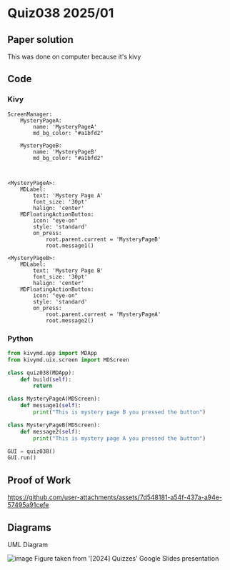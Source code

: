 # Quiz038 2025/01

## Paper solution
This was done on computer because it's kivy

## Code
### Kivy
```.kv
ScreenManager:
    MysteryPageA:
        name: 'MysteryPageA'
        md_bg_color: "#a1bfd2"

    MysteryPageB:
        name: 'MysteryPageB'
        md_bg_color: "#a1bfd2"



<MysteryPageA>:
    MDLabel:
        text: 'Mystery Page A'
        font_size: '30pt'
        halign: 'center'
    MDFloatingActionButton:
        icon: "eye-on"
        style: 'standard'
        on_press:
            root.parent.current = 'MysteryPageB'
            root.message1()

<MysteryPageB>:
    MDLabel:
        text: 'Mystery Page B'
        font_size: '30pt'
        halign: 'center'
    MDFloatingActionButton:
        icon: "eye-on"
        style: 'standard'
        on_press:
            root.parent.current = 'MysteryPageA'
            root.message2()

```

### Python
```.py
from kivymd.app import MDApp
from kivymd.uix.screen import MDScreen

class quiz038(MDApp):
    def build(self):
        return

class MysteryPageA(MDScreen):
    def message1(self):
        print("This is mystery page B you pressed the button")

class MysteryPageB(MDScreen):
    def message2(self):
        print("This is mystery page A you pressed the button")

GUI = quiz038()
GUI.run()
```


## Proof of Work
https://github.com/user-attachments/assets/7d548181-a54f-437a-a94e-57495a91cefe

## Diagrams

UML Diagram


![image](https://github.com/user-attachments/assets/552365dd-6268-4891-b6d2-1732636f188c)
Figure taken from '[2024] Quizzes' Google Slides presentation



